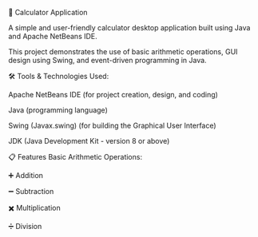 
📱 Calculator Application

A simple and user-friendly calculator desktop application built using Java and Apache NetBeans IDE. 

This project demonstrates the use of basic arithmetic operations, GUI design using Swing, and event-driven programming in Java.  

🛠 Tools & Technologies Used: 

Apache NetBeans IDE (for project creation, design, and coding)

Java (programming language)

Swing (Javax.swing) (for building the Graphical User Interface)

JDK (Java Development Kit - version 8 or above)

📋 Features
Basic Arithmetic Operations:

➕ Addition

➖ Subtraction

✖️ Multiplication

➗ Division
